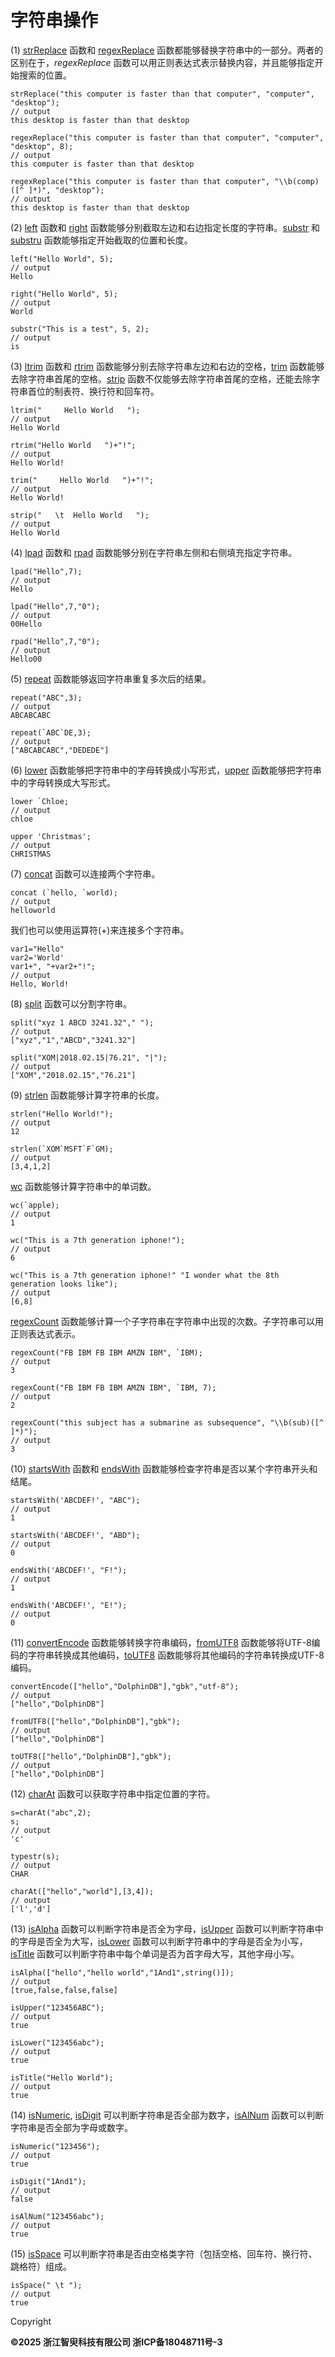 # 字符串操作

(1) [strReplace](../../funcs/s/strReplace.md) 函数和 [regexReplace](../../funcs/r/regexReplace.md) 函数都能够替换字符串中的一部分。两者的区别在于，*regexReplace*
函数可以用正则表达式表示替换内容，并且能够指定开始搜索的位置。

```
strReplace("this computer is faster than that computer", "computer", "desktop");
// output
this desktop is faster than that desktop

regexReplace("this computer is faster than that computer", "computer", "desktop", 8);
// output
this computer is faster than that desktop

regexReplace("this computer is faster than that computer", "\\b(comp)([^ ]*)", "desktop");
// output
this desktop is faster than that desktop
```

(2) [left](../../funcs/l/left.md) 函数和 [right](../../funcs/r/right.md) 函数能够分别截取左边和右边指定长度的字符串。[substr](../../funcs/s/substr.md) 和 [substru](../../funcs/s/substru.md) 函数能够指定开始截取的位置和长度。

```
left("Hello World", 5);
// output
Hello

right("Hello World", 5);
// output
World

substr("This is a test", 5, 2);
// output
is
```

(3) [ltrim](../../funcs/l/ltrim.md) 函数和 [rtrim](../../funcs/r/rtrim.md) 函数能够分别去除字符串左边和右边的空格，[trim](../../funcs/t/trim.md) 函数能够去除字符串首尾的空格。[strip](../../funcs/s/strip.md) 函数不仅能够去除字符串首尾的空格，还能去除字符串首位的制表符、换行符和回车符。

```
ltrim("     Hello World   ");
// output
Hello World

rtrim("Hello World   ")+"!";
// output
Hello World!

trim("     Hello World   ")+"!";
// output
Hello World!

strip("   \t  Hello World   ");
// output
Hello World
```

(4) [lpad](../../funcs/l/lpad.md) 函数和 [rpad](../../funcs/r/rpad.md) 函数能够分别在字符串左侧和右侧填充指定字符串。

```
lpad("Hello",7);
// output
Hello

lpad("Hello",7,"0");
// output
00Hello

rpad("Hello",7,"0");
// output
Hello00
```

(5) [repeat](../../funcs/r/repeat.md) 函数能够返回字符串重复多次后的结果。

```
repeat("ABC",3);
// output
ABCABCABC

repeat(`ABC`DE,3);
// output
["ABCABCABC","DEDEDE"]
```

(6) [lower](../../funcs/l/lower.md) 函数能够把字符串中的字母转换成小写形式，[upper](../../funcs/u/upper.md) 函数能够把字符串中的字母转换成大写形式。

```
lower `Chloe;
// output
chloe

upper 'Christmas';
// output
CHRISTMAS
```

(7) [concat](../../funcs/c/concat.md) 函数可以连接两个字符串。

```
concat (`hello, `world);
// output
helloworld
```

我们也可以使用运算符(+)来连接多个字符串。

```
var1="Hello"
var2='World'
var1+", "+var2+"!";
// output
Hello, World!
```

(8) [split](../../funcs/s/split.md) 函数可以分割字符串。

```
split("xyz 1 ABCD 3241.32"," ");
// output
["xyz","1","ABCD","3241.32"]

split("XOM|2018.02.15|76.21", "|");
// output
["XOM","2018.02.15","76.21"]
```

(9) [strlen](../../funcs/s/strlen.md) 函数能够计算字符串的长度。

```
strlen("Hello World!");
// output
12

strlen(`XOM`MSFT`F`GM);
// output
[3,4,1,2]
```

[wc](../../funcs/w/wc.md) 函数能够计算字符串中的单词数。

```
wc(`apple);
// output
1

wc("This is a 7th generation iphone!");
// output
6

wc("This is a 7th generation iphone!" "I wonder what the 8th generation looks like");
// output
[6,8]
```

[regexCount](../../funcs/r/regexCount.md) 函数能够计算一个子字符串在字符串中出现的次数。子字符串可以用正则表达式表示。

```
regexCount("FB IBM FB IBM AMZN IBM", `IBM);
// output
3

regexCount("FB IBM FB IBM AMZN IBM", `IBM, 7);
// output
2

regexCount("this subject has a submarine as subsequence", "\\b(sub)([^ ]*)");
// output
3
```

(10) [startsWith](../../funcs/s/startsWith.md) 函数和 [endsWith](../../funcs/e/endsWith.md) 函数能够检查字符串是否以某个字符串开头和结尾。

```
startsWith('ABCDEF!', "ABC");
// output
1

startsWith('ABCDEF!', "ABD");
// output
0

endsWith('ABCDEF!', "F!");
// output
1

endsWith('ABCDEF!', "E!");
// output
0
```

(11) [convertEncode](../../funcs/c/convertEncode.md) 函数能够转换字符串编码，[fromUTF8](../../funcs/f/fromUTF8.md) 函数能够将UTF-8编码的字符串转换成其他编码，[toUTF8](../../funcs/t/toUTF8.md) 函数能够将其他编码的字符串转换成UTF-8编码。

```
convertEncode(["hello","DolphinDB"],"gbk","utf-8");
// output
["hello","DolphinDB"]

fromUTF8(["hello","DolphinDB"],"gbk");
// output
["hello","DolphinDB"]

toUTF8(["hello","DolphinDB"],"gbk");
// output
["hello","DolphinDB"]
```

(12) [charAt](../../funcs/c/charAt.md) 函数可以获取字符串中指定位置的字符。

```
s=charAt("abc",2);
s;
// output
'c'

typestr(s);
// output
CHAR

charAt(["hello","world"],[3,4]);
// output
['l','d']
```

(13) [isAlpha](../../funcs/i/isAlpha.md) 函数可以判断字符串是否全为字母，[isUpper](../../funcs/i/isUpper.md) 函数可以判断字符串中的字母是否全为大写，[isLower](../../funcs/i/isLower.md) 函数可以判断字符串中的字母是否全为小写，[isTitle](../../funcs/i/isTitle.md) 函数可以判断字符串中每个单词是否为首字母大写，其他字母小写。

```
isAlpha(["hello","hello world","1And1",string()]);
// output
[true,false,false,false]

isUpper("123456ABC");
// output
true

isLower("123456abc");
// output
true

isTitle("Hello World");
// output
true
```

(14) [isNumeric](../../funcs/i/isNumeric.md), [isDigit](../../funcs/i/isDigit.md) 可以判断字符串是否全部为数字，[isAlNum](../../funcs/i/isAlNum.md) 函数可以判断字符串是否全部为字母或数字。

```
isNumeric("123456");
// output
true

isDigit("1And1");
// output
false

isAlNum("123456abc");
// output
true
```

(15) [isSpace](../../funcs/i/isSpace.md) 可以判断字符串是否由空格类字符（包括空格、回车符、换行符、跳格符）组成。

```
isSpace(" \t ");
// output
true
```

Copyright

**©2025 浙江智臾科技有限公司 浙ICP备18048711号-3**

